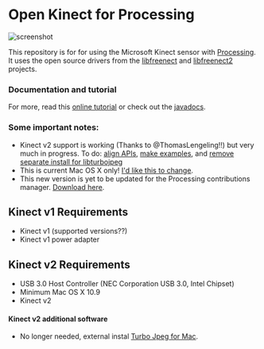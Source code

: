 # Open Kinect for Processing 

![screenshot](https://pbs.twimg.com/media/CI8UO0RXAAApEX9.png:medium)

This repository is for for using the Microsoft Kinect sensor with [Processing](http://processing.org).  It uses the open source drivers from the [libfreenect](https://github.com/OpenKinect/libfreenect) and [libfreenect2](https://github.com/OpenKinect/libfreenect2) projects. 

### Documentation and tutorial

For more, read this [online tutorial](http://shiffman.net/p5/kinect/) or check out the [javadocs](http://shiffman.net/p5/kinect/reference).


### Some important notes:
* Kinect v2 support is working (Thanks to @ThomasLengeling!!) but very much in progress. To do: [align APIs](https://github.com/shiffman/OpenKinect-for-Processing/issues/20), [make examples](https://github.com/shiffman/OpenKinect-for-Processing/issues/19), and [remove separate install for libturbojpeg](https://github.com/shiffman/OpenKinect-for-Processing/issues/12)
* This is current Mac OS X only! [I'd like this to change](https://github.com/shiffman/OpenKinect-for-Processing/issues/13).
* This new version is yet to be updated for the Processing contributions manager.  [Download here](https://github.com/shiffman/OpenKinect-for-Processing/releases).

## Kinect v1 Requirements
- Kinect v1 (supported versions??)
- Kinect v1 power adapter

## Kinect v2 Requirements

- USB 3.0 Host Controller (NEC Corporation USB 3.0, Intel Chipset)
- Minimum Mac OS X 10.9
- Kinect v2
 
#### Kinect v2 additional software
- No longer needed, external instal [Turbo Jpeg for Mac](http://sourceforge.net/projects/libjpeg-turbo/). 

